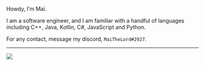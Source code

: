 Howdy, I’m Mai.

I am a software engineer, and I am familiar with a handful of languages including C++, Java, Kotlin, C#, JavaScript and Python.

For any contact, message my discord, `MaiTheLord#2927`.

<hr/>

<img align="left" src="https://github-readme-stats.vercel.app/api/top-langs/?username=MaiTheLord&theme=github_dark&layout=compact&card_width=445&langs_count=10&hide=HTML&hide_border=true"/>
